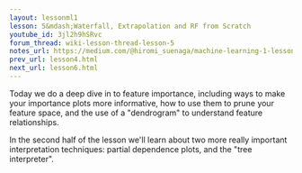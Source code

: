 ```yaml
---
layout: lessonml1
lesson: 5&mdash;Waterfall, Extrapolation and RF from Scratch
youtube_id: 3jl2h9hSRvc 
forum_thread: wiki-lesson-thread-lesson-5
notes_url: https://medium.com/@hiromi_suenaga/machine-learning-1-lesson-5-df45f0c99618
prev_url: lesson4.html
next_url: lesson6.html
---
```

Today we do a deep dive in to feature importance, including ways to make your importance plots more informative, how to use them to prune your feature space, and the use of a "dendrogram" to understand feature relationships.

In the second half of the lesson we'll learn about two more really important interpretation techniques: partial dependence plots, and the "tree interpreter".